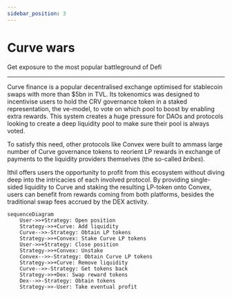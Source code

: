 ```yaml
---
sidebar_position: 3
---
```


# Curve wars
Get exposure to the most popular battleground of Defi

---

Curve finance is a popular decentralised exchange optimised for stablecoin swaps with more than $5bn in TVL.
Its tokenomics was designed to incentivise users to hold the CRV governance token in a staked representation, the ve-model, to vote on which pool to boost by enabling extra rewards. This system creates a huge pressure for DAOs and protocols looking to create a deep liquidity pool to make sure their pool is always voted.

To satisfy this need, other protocols like Convex were built to ammass large number of Curve governance tokens to reorient LP rewards in exchange of payments to the liquidity providers themselves (the so-called *bribes*).

Ithil offers users the opportunity to profit from this ecosystem without diving deep into the intricacies of each involved protocol. By providing single-sided liquidity to Curve and staking the resulting LP-token onto Convex, users can benefit from rewards coming from both platforms, besides the traditional swap fees accrued by the DEX activity.

```mermaid
sequenceDiagram
    User->>+Strategy: Open position
    Strategy->>+Curve: Add liquidity
    Curve-->>-Strategy: Obtain LP tokens
    Strategy->>+Convex: Stake Curve LP tokens
    User->>+Strategy: Close position
    Strategy->>+Convex: Unstake
    Convex-->>-Strategy: Obtain Curve LP tokens
    Strategy->>+Curve: Remove liquidity
    Curve-->>-Strategy: Get tokens back
    Strategy->>+Dex: Swap reward tokens
    Dex-->>-Strategy: Obtain tokens
    Strategy->>-User: Take eventual profit
```
